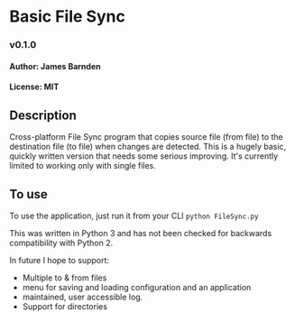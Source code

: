 # Basic File Sync
### v0.1.0

#### Author: James Barnden
#### License: MIT

## Description
Cross-platform File Sync program that copies source file (from file) to the destination file (to file) when changes are detected.
This is a hugely basic, quickly written version that needs some serious improving.  It's currently limited to working
only with single files.

## To use
To use the application, just run it from your CLI
`python FileSync.py`

This was written in Python 3 and has not been checked for backwards compatibility with Python 2.

In future I hope to support:
- Multiple to & from files 
- menu for saving and loading configuration and an application
- maintained, user accessible log.
- Support for directories